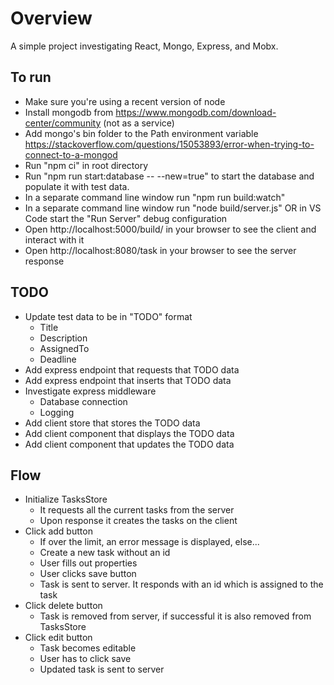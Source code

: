 # Overview

A simple project investigating React, Mongo, Express, and Mobx.

## To run
- Make sure you're using a recent version of node
- Install mongodb from https://www.mongodb.com/download-center/community (not as a service)
- Add mongo's bin folder to the Path environment variable https://stackoverflow.com/questions/15053893/error-when-trying-to-connect-to-a-mongod
- Run "npm ci" in root directory
- Run "npm run start:database -- --new=true" to start the database and populate it with test data.
- In a separate command line window run "npm run build:watch"
- In a separate command line window run "node build/server.js" OR in VS Code start the "Run Server" debug configuration
- Open http://localhost:5000/build/ in your browser to see the client and interact with it
- Open http://localhost:8080/task in your browser to see the server response

## TODO
- Update test data to be in "TODO" format
	- Title
	- Description
	- AssignedTo
	- Deadline
- Add express endpoint that requests that TODO data
- Add express endpoint that inserts that TODO data
- Investigate express middleware
	- Database connection
	- Logging
- Add client store that stores the TODO data
- Add client component that displays the TODO data
- Add client component that updates the TODO data

## Flow

- Initialize TasksStore
	- It requests all the current tasks from the server
	- Upon response it creates the tasks on the client
- Click add button
	- If over the limit, an error message is displayed, else...
	- Create a new task without an id
	- User fills out properties
	- User clicks save button
	- Task is sent to server. It responds with an id which is assigned to the task
- Click delete button
	- Task is removed from server, if successful it is also removed from TasksStore
- Click edit button
	- Task becomes editable
	- User has to click save
	- Updated task is sent to server